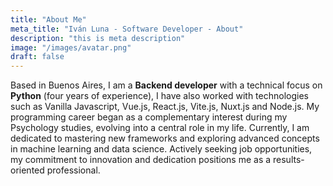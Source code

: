 ```yaml
---
title: "About Me"
meta_title: "Iván Luna - Software Developer - About"
description: "this is meta description"
image: "/images/avatar.png"
draft: false
---
```

 
Based in Buenos Aires, I am a **Backend developer** with a technical focus on **Python** (four years of experience), I have also worked with technologies such as Vanilla Javascript, Vue.js, React.js, Vite.js, Nuxt.js and Node.js. My programming career began as a complementary interest during my Psychology studies, evolving into a central role in my life. Currently, I am dedicated to mastering new frameworks and exploring advanced concepts in machine learning and data science. Actively seeking job opportunities, my commitment to innovation and dedication positions me as a results-oriented professional.

